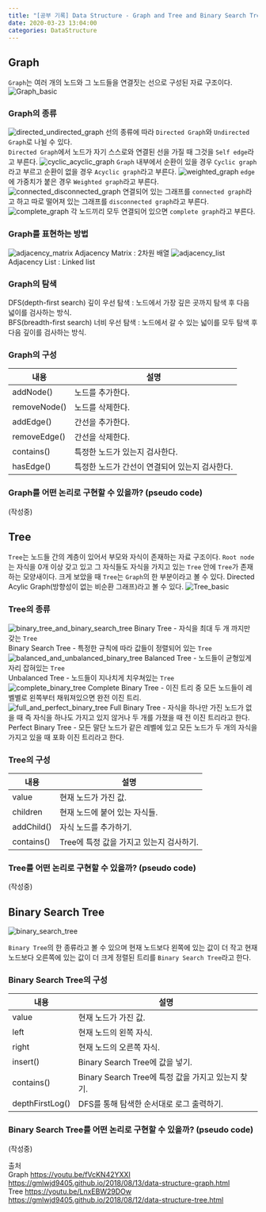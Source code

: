 ```yaml
---
title: "[공부 기록] Data Structure - Graph and Tree and Binary Search Tree"
date: 2020-03-23 13:04:00
categories: DataStructure
---
```


## Graph
`Graph`는 여러 개의 노드와 그 노드들을 연결짓는 선으로 구성된 자료 구조이다. 
![Graph_basic](https://user-images.githubusercontent.com/11348329/77285099-97fd7d80-6d13-11ea-967b-fbde820263b6.jpg)


### Graph의 종류
![directed_undirected_graph](https://user-images.githubusercontent.com/11348329/77285101-992eaa80-6d13-11ea-9c44-8f5c236ff31b.jpg)
선의 종류에 따라 `Directed Graph`와 `Undirected Graph`로 나뉠 수 있다.  
`Directed Graph`에서 노드가 자기 스스로와 연결된 선을 가질 때 그것을 `Self edge`라고 부른다.
![cyclic_acyclic_graph](https://user-images.githubusercontent.com/11348329/77285102-99c74100-6d13-11ea-8d7c-13ef12531b13.jpg)
`Graph` 내부에서 순환이 있을 경우 `Cyclic graph`라고 부르고 순환이 없을 경우 `Acyclic graph`라고 부른다.
![weighted_graph](https://user-images.githubusercontent.com/11348329/77285104-9a5fd780-6d13-11ea-9ce1-df63478812ee.jpg)
`edge`에 가중치가 붙은 경우 `Weighted graph`라고 부른다.
![connected_disconnected_graph](https://user-images.githubusercontent.com/11348329/77285105-9af86e00-6d13-11ea-8300-27acd30dac3d.jpg)
연결되어 있는 그래프를 `connected graph`라고 하고 따로 떨어져 있는 그래프를 `disconnected graph`라고 부른다.
![complete_graph](https://user-images.githubusercontent.com/11348329/77285108-9b910480-6d13-11ea-8cff-2122b6de0f61.jpg)
각 노드끼리 모두 연결되어 있으면 `complete graph`라고 부른다.

### Graph를 표현하는 방법
![adjacency_matrix](https://user-images.githubusercontent.com/11348329/77285106-9b910480-6d13-11ea-83e8-641943976ba9.jpg)
Adjacency Matrix : 2차원 배열
![adjacency_list](https://user-images.githubusercontent.com/11348329/77285109-9cc23180-6d13-11ea-8b8b-14f3d700cb0e.jpg)
Adjacency List : Linked list

### Graph의 탐색
DFS(depth-first search) 깊이 우선 탐색 : 노드에서 가장 깊은 곳까지 탐색 후 다음 넓이를 검사하는 방식.  
BFS(breadth-first search) 너비 우선 탐색 : 노드에서 갈 수 있는 넓이를 모두 탐색 후 다음 깊이를 검사하는 방식.

### Graph의 구성
| 내용 | 설명 |
| -------- | -------- |
| addNode() | 노드를 추가한다. |
| removeNode() | 노드를 삭제한다. |
| addEdge() | 간선을 추가한다. |
| removeEdge() | 간선을 삭제한다. |
| contains() | 특정한 노드가 있는지 검사한다. |
| hasEdge() | 특정한 노드가 간선이 연결되어 있는지 검사한다. |

### Graph를 어떤 논리로 구현할 수 있을까? (pseudo code)
(작성중)

## Tree
`Tree`는 노드들 간의 계층이 있어서 부모와 자식이 존재하는 자료 구조이다. 
`Root node`는 자식을 0개 이상 갖고 있고 그 자식들도 자식을 가지고 있는 `Tree` 안에 `Tree`가 존재하는 모양새이다.
크게 보았을 때 `Tree`는 `Graph`의 한 부분이라고 볼 수 있다. Directed Acylic Graph(방향성이 없는 비순환 그래프)라고 볼 수 있다.
![Tree_basic](https://user-images.githubusercontent.com/11348329/77285622-c3cd3300-6d14-11ea-8332-fc098af6cffb.png)


### Tree의 종류
![binary_tree_and_binary_search_tree](https://user-images.githubusercontent.com/11348329/77286514-c0d34200-6d16-11ea-9095-ab53948430ad.jpg)
Binary Tree - 자식을 최대 두 개 까지만 갖는 `Tree`  
Binary Search Tree - 특정한 규칙에 따라 값들이 정렬되어 있는 `Tree`  
![balanced_and_unbalanced_binary_tree](https://user-images.githubusercontent.com/11348329/77286516-c2046f00-6d16-11ea-9d09-4ed8e42a32db.jpg)
Balanced Tree - 노드들이 균형있게 자리 잡혀있는 `Tree`  
Unbalanced Tree - 노드들이 지나치게 치우쳐있는 `Tree`  
![complete_binary_tree](https://user-images.githubusercontent.com/11348329/77286519-c29d0580-6d16-11ea-9e16-dfb25144fabc.jpg)
Complete Binary Tree - 이진 트리 중 모든 노드들이 레벨별로 왼쪽부터 채워져있으면 완전 이진 트리.  
![full_and_perfect_binary_tree](https://user-images.githubusercontent.com/11348329/77286521-c3359c00-6d16-11ea-93ab-6f9398fd7882.jpg)
Full Binary Tree - 자식을 하나만 가진 노드가 없을 때 즉 자식을 하나도 가지고 있지 않거나 두 개를 가졌을 때 전 이진 트리라고 한다.  
Perfect Binary Tree - 모든 말단 노드가 같은 레벨에 있고 모든 노드가 두 개의 자식을 가지고 있을 때 포화 이진 트리라고 한다.  

### Tree의 구성
| 내용 | 설명 |
| -------- | -------- |
| value | 현재 노드가 가진 값. |
| children | 현재 노드에 붙어 있는 자식들. |
| addChild() | 자식 노드를 추가하기. |
| contains() | Tree에 특정 값을 가지고 있는지 검사하기. |

### Tree를 어떤 논리로 구현할 수 있을까? (pseudo code)
(작성중)

## Binary Search Tree
![binary_search_tree](https://user-images.githubusercontent.com/11348329/77286523-c3ce3280-6d16-11ea-8fa6-629f526add27.jpg)

`Binary Tree`의 한 종류라고 볼 수 있으며 현재 노드보다 왼쪽에 있는 값이 더 작고 현재 노드보다 오른쪽에 있는 값이 더 크게 정렬된 트리를 `Binary Search Tree`라고 한다.


### Binary Search Tree의 구성
| 내용 | 설명 |
| -------- | -------- |
| value | 현재 노드가 가진 값. |
| left | 현재 노드의 왼쪽 자식. |
| right | 현재 노드의 오른쪽 자식. |
| insert() | Binary Search Tree에 값을 넣기. |
| contains() | Binary Search Tree에 특정 값을 가지고 있는지 찾기. |
| depthFirstLog() | DFS를 통해 탐색한 순서대로 로그 출력하기. |

### Binary Search Tree를 어떤 논리로 구현할 수 있을까? (pseudo code)
(작성중)

출처  
Graph
<https://youtu.be/fVcKN42YXXI>  
<https://gmlwjd9405.github.io/2018/08/13/data-structure-graph.html>  
Tree
<https://youtu.be/LnxEBW29DOw>  
<https://gmlwjd9405.github.io/2018/08/12/data-structure-tree.html>  

